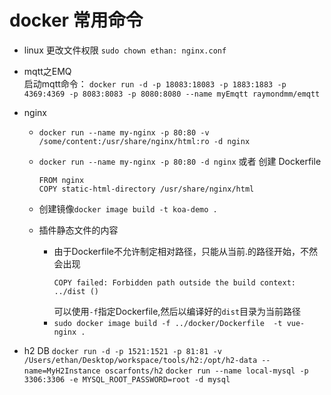 # docker 常用命令
- linux 更改文件权限
  `sudo chown ethan: nginx.conf`
- mqtt之EMQ  
启动mqtt命令： 
`docker run -d -p 18083:18083 -p 1883:1883 -p 4369:4369 -p 8083:8083 -p 8080:8080 --name myEmqtt raymondmm/emqtt`

- nginx
    - `docker run --name my-nginx -p 80:80 -v /some/content:/usr/share/nginx/html:ro -d nginx`
    - `docker run --name my-nginx -p 80:80 -d nginx`
    或者 创建 Dockerfile
        ```
        FROM nginx
        COPY static-html-directory /usr/share/nginx/html
        ```

    - 创建镜像`docker image build -t koa-demo .`
    - 插件静态文件的内容
      - 由于Dockerfile不允许制定相对路径，只能从当前.的路径开始，不然会出现
        ```
        COPY failed: Forbidden path outside the build context: ../dist ()
        ```
        可以使用`-f`指定Dockerfile,然后以编译好的`dist`目录为当前路径
      - `sudo docker image build -f ../docker/Dockerfile  -t vue-nginx .`

- h2 DB
`docker run -d -p 1521:1521 -p 81:81 -v /Users/ethan/Desktop/workspace/tools/h2:/opt/h2-data --name=MyH2Instance oscarfonts/h2`
`docker run --name local-mysql -p 3306:3306 -e MYSQL_ROOT_PASSWORD=root -d mysql`
